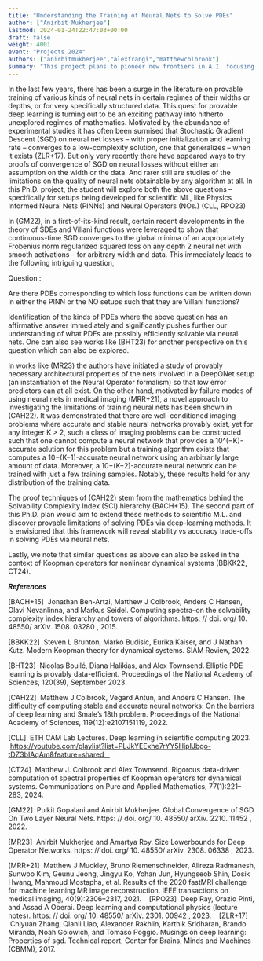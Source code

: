 ```yaml
---
title: "Understanding the Training of Neural Nets to Solve PDEs"
author: ["Anirbit Mukherjee"]
lastmod: 2024-01-24T22:47:03+00:00
draft: false
weight: 4001
event: "Projects 2024"
authors: ["anirbitmukherjee","alexfrangi","matthewcolbrook"]
summary: "This project plans to pioneer new frontiers in A.I. focusing on solving dynamical systems in use across physics, chemistry, engineering, and cardiology. This research proposal will establish new foundations to address possibilities and paradoxes in the broad theme of AI-for-Science and thus help define the limits of feasible deep learning. The Ph.D. student trained via this program will emerge with expertise in niche areas of A.I. that are poised to become critical in the near future."
---
```


In the last few years, there has been a surge in the literature on provable training of various kinds of neural nets in certain regimes of their widths or depths, or for very specifically structured data. This quest for provable deep learning is turning out to be an exciting pathway into hitherto unexplored regimes of mathematics. Motivated by the abundance of experimental studies it has often been surmised that Stochastic Gradient Descent (SGD) on neural net losses – with proper initialization and learning rate – converges to a low-complexity solution, one that generalizes – when it exists (ZLR+17). But only very recently there have appeared ways to try proofs of convergence of SGD on neural losses without either an assumption on the width or the data. And rarer still are studies of the limitations on the quality of neural nets obtainable by any algorithm at all. In this Ph.D. project, the student will explore both the above questions – specifically for setups being developed for scientific ML, like Physics Informed Neural Nets (PINNs) and Neural Operators (NOs.) (CLL, RPO23) 

In (GM22), in a first-of-its-kind result, certain recent developments in the theory of SDEs and Villani functions were leveraged to show that continuous-time SGD converges to the global minima of an appropriately Frobenius norm regularized squared loss on any depth 2 neural net with smooth activations – for arbitrary width and data. This immediately leads to the following intriguing question, 

Question : 

Are there PDEs corresponding to which loss functions can be written down in either the PINN or the NO setups such that they are Villani functions? 

Identification of the kinds of PDEs where the above question has an affirmative answer immediately and significantly pushes further our understanding of what PDEs are possibly efficiently solvable via neural nets. One can also see works like (BHT23) for another perspective on this question which can also be explored. 

In works like (MR23) the authors have initiated a study of provably necessary architectural properties of the nets involved in a DeepONet setup (an instantiation of the Neural Operator formalism) so that low error predictors can at all exist. On the other hand, motivated by failure modes of using neural nets in medical imaging (MRR+21), a novel approach to investigating the limitations of training neural nets has been shown in (CAH22). It was demonstrated that there are well-conditioned imaging problems where accurate and stable neural networks provably exist, yet for any integer K > 2, such a class of imaging problems can be constructed such that one cannot compute a neural network that provides a 10^(−K)-accurate solution for this problem but a training algorithm exists that computes a 10−(K−1)-accurate neural network using an arbitrarily large amount of data. Moreover, a 10−(K−2)-accurate neural network can be trained with just a few training samples. Notably, these results hold for any distribution of the training data. 

The proof techniques of (CAH22) stem from the mathematics behind the Solvability Complexity Index (SCI) hierarchy (BACH+15). The second part of this Ph.D. plan would aim to extend these methods to scientific M.L. and discover provable limitations of solving PDEs via deep-learning methods. It is envisioned that this framework will reveal stability vs accuracy trade-offs in solving PDEs via neural nets. 

Lastly, we note that similar questions as above can also be asked in the context of Koopman operators for nonlinear dynamical systems (BBKK22, CT24). 

***References***

[BACH+15]  Jonathan Ben-Artzi, Matthew J Colbrook, Anders C Hansen, Olavi Nevanlinna, and Markus Seidel. Computing spectra–on the solvability complexity index hierarchy and towers of algorithms. https: // doi. org/ 10. 48550/ arXiv. 1508. 03280 , 2015.  

[BBKK22]  Steven L Brunton, Marko Budisic, Eurika Kaiser, and J Nathan Kutz. Modern Koopman theory for dynamical systems. SIAM Review, 2022.  

[BHT23]  Nicolas Boullé, Diana Halikias, and Alex Townsend. Elliptic PDE learning is provably data-efficient. Proceedings of the National Academy of Sciences, 120(39), September 2023.  

[CAH22]  Matthew J Colbrook, Vegard Antun, and Anders C Hansen. The difficulty of computing stable and accurate neural networks: On the barriers of deep learning and Smale’s 18th problem. Proceedings of the National Academy of Sciences, 119(12):e2107151119, 2022.  

[CLL]  ETH CAM Lab Lectures. Deep learning in scientific computing 2023.  https://youtube.com/playlist?list=PLJkYEExhe7rYY5HjpIJbgo-tDZ3bIAqAm&feature=shared   

[CT24]  Matthew J. Colbrook and Alex Townsend. Rigorous data-driven computation of spectral properties of Koopman operators for dynamical systems. Communications on Pure and Applied Mathematics, 77(1):221–283, 2024.  

[GM22]  Pulkit Gopalani and Anirbit Mukherjee. Global Convergence of SGD On Two Layer Neural Nets. https: // doi. org/ 10. 48550/ arXiv. 2210. 11452 , 2022. 

[MR23]  Anirbit Mukherjee and Amartya Roy. Size Lowerbounds for Deep Operator Networks. https: // doi. org/ 10. 48550/ arXiv. 2308. 06338 , 2023.

[MRR+21]  Matthew J Muckley, Bruno Riemenschneider, Alireza Radmanesh, Sunwoo Kim, Geunu Jeong, Jingyu Ko, Yohan Jun, Hyungseob Shin, Dosik Hwang, Mahmoud Mostapha, et al. Results of the 2020 fastMRI challenge for machine learning MR image reconstruction. IEEE transactions on medical imaging, 40(9):2306–2317, 2021.
  
[RPO23]  Deep Ray, Orazio Pinti, and Assad A Oberai. Deep learning and computational physics (lecture notes). https: // doi. org/ 10. 48550/ arXiv. 2301. 00942 , 2023.
  
[ZLR+17]  Chiyuan Zhang, Qianli Liao, Alexander Rakhlin, Karthik Sridharan, Brando Miranda, Noah Golowich, and Tomaso Poggio. Musings on deep learning: Properties of sgd. Technical report, Center for Brains, Minds and Machines (CBMM), 2017. 